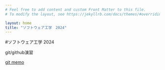 ```yaml
---
# Feel free to add content and custom Front Matter to this file.
# To modify the layout, see https://jekyllrb.com/docs/themes/#overriding-theme-defaults

layout: home
title: "ソフトウェア工学　2024"
---
```


#ソフトウェア工学 2024

git/github演習

[git memo](/docs/git-memo)